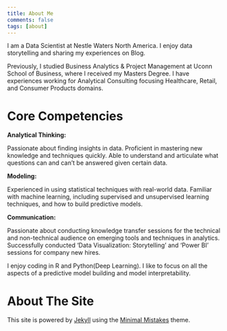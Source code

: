 ```yaml
---
title: About Me
comments: false
tags: [about]
---
```


I am a Data Scientist at Nestle Waters North America. I enjoy data storytelling and 
sharing my experiences on Blog.

Previously, I studied Business Analytics & Project Management at Uconn School of Business, where I received my Masters 
Degree. I have experiences working for Analytical Consulting focusing Healthcare, Retail, and
Consumer Products domains.

Core Competencies
=================

**Analytical Thinking:**

Passionate about finding insights in data. Proficient in mastering new knowledge and techniques quickly. Able to understand and articulate what questions can and can’t be answered given certain data.

**Modeling:**

Experienced in using statistical techniques with real-world data. Familiar with machine learning, including supervised and unsupervised learning techniques, and how to build predictive models.

**Communication:**

Passionate about conducting knowledge transfer sessions for the technical and non-technical audience on emerging tools and techniques in analytics. Successfully conducted ‘Data Visualization: Storytelling’ and ‘Power BI’ sessions for company new hires.

I enjoy coding in R and Python(Deep Learning). I like to focus on all the aspects of a predictive model building and model interpretability.


About The Site
=========
This site is powered by [Jekyll](http://jekyllrb.com/) using the [Minimal Mistakes](http://mademistakes.com/minimal-mistakes/) theme.
